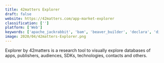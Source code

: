 ```yaml
---
title: 42matters Explorer
draft: false 
website: https://42matters.com/app-market-explorer
classification: ['']
platform: ['Web']
keywords: ['apache_jackrabbit', 'bam', 'beaver_builder', 'declara', 'dimelo_digital', 'dockit_migrator', 'flyview_for_sharepoint', 'gravatar', 'mason', 'mediagoblin', 'mightycall', 'photostore', 'piwigo', 'pmwiki', 'thinktank', 'ginstr_business_apps', 'phpgraphy']
image: 2020/04/42matters-Explorer.png
---
```

Explorer by 42matters is a research tool to visually explore databases of apps, publishers, audiences, SDKs, technologies, contacts and others.